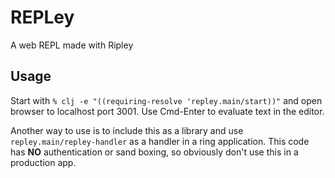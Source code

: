 # REPLey

A web REPL made with Ripley

## Usage

Start with ```% clj -e "((requiring-resolve 'repley.main/start))"``` and open browser to localhost
port 3001. Use Cmd-Enter to evaluate text in the editor.

Another way to use is to include this as a library and use `repley.main/repley-handler` as a handler
in a ring application. This code has **NO** authentication or sand boxing, so obviously don't use
this in a production app.

